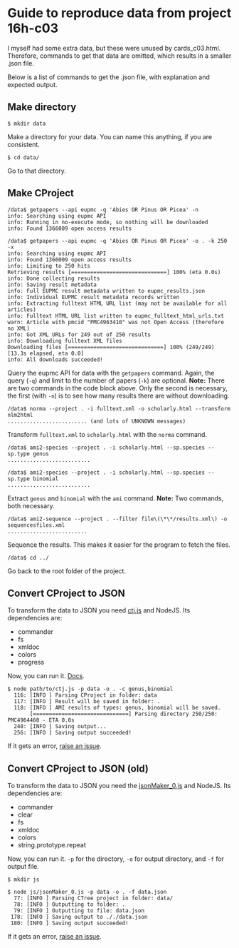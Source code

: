 # Guide to reproduce data from project 16h-c03

I myself had some extra data, but these were unused by cards_c03.html. Therefore, commands to get that data are omitted, which results in a smaller .json file.

Below is a list of commands to get the .json file, with explanation and expected output.

## Make directory

    $ mkdir data

Make a directory for your data. You can name this anything, if you are consistent.

    $ cd data/

Go to that directory.

## Make CProject

    /data$ getpapers --api eupmc -q 'Abies OR Pinus OR Picea' -n
    info: Searching using eupmc API
    info: Running in no-execute mode, so nothing will be downloaded
    info: Found 1366009 open access results
    
    /data$ getpapers --api eupmc -q 'Abies OR Pinus OR Picea' -o . -k 250 -x
    info: Searching using eupmc API
    info: Found 1366009 open access results
    info: Limiting to 250 hits
    Retrieving results [==============================] 100% (eta 0.0s)
    info: Done collecting results
    info: Saving result metadata
    info: Full EUPMC result metadata written to eupmc_results.json
    info: Individual EUPMC result metadata records written
    info: Extracting fulltext HTML URL list (may not be available for all articles)
    info: Fulltext HTML URL list written to eupmc_fulltext_html_urls.txt
    warn: Article with pmcid "PMC4963410" was not Open Access (therefore no XML)
    info: Got XML URLs for 249 out of 250 results
    info: Downloading fulltext XML files
    Downloading files [==============================] 100% (249/249) [13.3s elapsed, eta 0.0]
    info: All downloads succeeded!

Query the eupmc API for data with the `getpapers` command. Again, the query (`-q`) and limit to the number of papers (`-k`) are optional. **Note:** There are two commands in the code block above. Only the second is necessary, the first (with `-n`) is to see how many results there are without downloading.

    /data$ norma --project . -i fulltext.xml -o scholarly.html --transform nlm2html
    ......................... (and lots of UNKNOWN messages)

Transform `fulltext.xml` to `scholarly.html` with the `norma` command.

    /data$ ami2-species --project . -i scholarly.html --sp.species --sp.type genus
    ..........................

    /data$ ami2-species --project . -i scholarly.html --sp.species --sp.type binomial
    ..........................

Extract `genus` and `binomial` with the `ami` command. **Note:** Two commands, both necessary.

    /data$ ami2-sequence --project . --filter file\(\*\*/results.xml\) -o sequencesfiles.xml
    .........................

Sequence the results. This makes it easier for the program to fetch the files.

    /data$ cd ../

Go back to the root folder of the project.

## Convert CProject to JSON

To transform the data to JSON you need [ctj.js](https://github.com/larsgw/ctj/blob/master/ctj.js) and NodeJS. Its dependencies are:

 * commander
 * fs
 * xmldoc
 * colors
 * progress

Now, you can run it. [Docs](https://github.com/larsgw/ctj/blob/master/README.md).
     
    $ node path/to/ctj.js -p data -o . -c genus,binomial
      116: [INFO ] Parsing CProject in folder: data
      117: [INFO ] Result will be saved in folder: .
      118: [INFO ] AMI results of types: genus, binomial will be saved.
           [==============================] Parsing directory 250/250: PMC4964460 - ETA 0.0s
      248: [INFO ] Saving output...
      256: [INFO ] Saving output succeeded!

If it gets an error, [raise an issue](https://github.com/larsgw/ctj/issues/new).

## Convert CProject to JSON (old)

To transform the data to JSON you need the [jsonMaker_0.js](https://github.com/larsgw/contentmine-fellowship/blob/master/js/jsonMaker_0.js) and NodeJS. Its dependencies are:

 * commander
 * clear
 * fs
 * xmldoc
 * colors
 * string.prototype.repeat

Now, you can run it. `-p` for the directory, `-o` for output directory, and `-f` for output file.

    $ mkdir js
     
    $ node js/jsonMaker_0.js -p data -o . -f data.json
      77: [INFO ] Parsing CTree project in folder: data/
      78: [INFO ] Outputting to folder: .
      79: [INFO ] Outputting to file: data.json
     178: [INFO ] Saving output to ././data.json
     180: [INFO ] Saving output succeeded!

If it gets an error, [raise an issue](https://github.com/larsgw/contentmine-fellowship/issues/new).